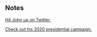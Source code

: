 ## Notes

[Hit John up on Twitter.](https://twitter.com/officialmcafee)

[Check out his 2020 presidential campaign.](http://mcafee2020.com/)
